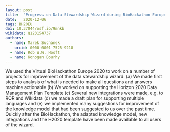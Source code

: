 ```yaml
---
layout: post
title:  "Progress on Data Stewardship Wizard during BioHackathon Europe 2020"
date:   2020-12-06
tags: BH20EU
doi: 10.37044/osf.io/9mnkb
wikidata: Q123154737
authors:
  - name: Marek Suchánek
    orcid: 0000-0001-7525-9218
  - name: Rob W.W. Hooft
  - name: Konogan Bourhy
---
```


We used the Virtual BioHackathon Europe 2020 to work on a number of projects for improvement of the data stewardship wizard: (a) We made first steps to analysis of what is needed to make all questions and answers machine actionable (b) We worked on supporting the Horizon 2020 Data Management Plan Template (c) Several new integrations were made, e.g. to ROR and Wikidata (d) we made a draft plan for supporting multiple languages and (e) we implemented many suggestions for improvement of the knowledge model that had been suggested to us over the past time. Quickly after the BioHackathon, the adapted knowledge model, new integrations and the H2020 template have been made available to all users of the wizard.

